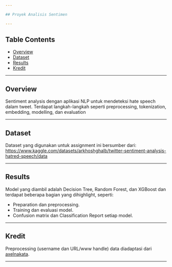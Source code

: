 ```yaml
---

## Proyek Analisis Sentimen

---
```


## Table Contents

- [Overview](#overview)
- [Dataset](#dataset)
- [Results](#results)
- [Kredit](#kredit)

---

## Overview
Sentiment analysis dengan aplikasi NLP untuk mendeteksi hate speech dalam tweet. Terdapat langkah-langkah seperti preprocessing, tokenization, embedding, modelling, dan evaluation

---

## Dataset
Dataset yang digunakan untuk assignment ini bersumber dari: 
https://www.kaggle.com/datasets/arkhoshghalb/twitter-sentiment-analysis-hatred-speech/data

---

## Results
Model yang diambil adalah Decision Tree, Random Forest, dan XGBoost dan terdapat beberapa bagian yang dihighlight, seperti:
- Preparation dan preprocessing.
- Training dan evaluasi model.
- Confusion matrix dan Classification Report setiap model.

---

## Kredit
Preprocessing (username dan URL/www handle) data diadaptasi dari [axelnakata](https://github.com/axelnakata).

---
